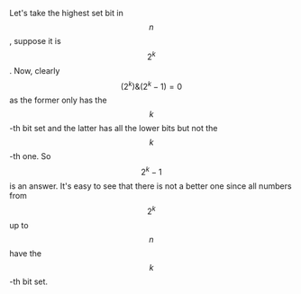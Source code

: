 Let's take the highest set bit in $$n$$, suppose it is $$2^k$$.  Now, clearly $$(2^k) \& (2^k-1) = 0$$ as the former only has the $$k$$-th bit set and the latter has all the lower bits but not the $$k$$-th one.  So $$2^k-1$$ is an answer.  It's easy to see that there is not a better one since all numbers from $$2^k$$ up to $$n$$ have the $$k$$-th bit set.
